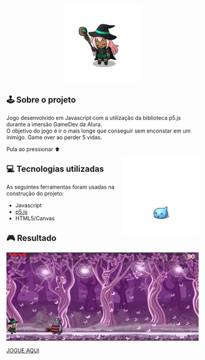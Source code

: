 
<h3 align="center">
    <img width="200px" src="/imagens/assets/bruxinha.gif">
   

## 🕹️ Sobre o projeto
Jogo desenvolvido em Javascript com a utilização da biblioteca p5.js durante a imersão GameDev da Alura. <br>
O objetivo do jogo é ir o mais longe que conseguir sem enconstar em um inimigo. Game over ao perder 5 vidas. <br>
<p>Pula ao pressionar ⬆️</p>
 <img align=right width="200px" src="/imagens/assets/poring.gif">

## 💻 Tecnologias utilizadas
As seguintes ferramentas foram usadas na construção do projeto:

- Javascript
- [p5.js](https://editor.p5js.org/)
- HTML5/Canvas

## 🎮 Resultado
<p align="center">
<img width="600px" src="/imagens/tela.png">

    
[JOGUE AQUI](https://rafaoliveir.github.io/Lucy/)

